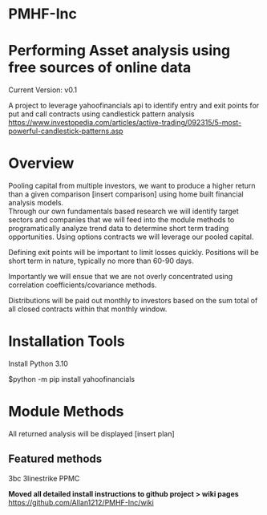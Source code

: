 # PMHF-Inc
Performing Asset analysis using free sources of online data
===========================================================

Current Version: v0.1

A project to leverage yahoofinancials api to identify entry and exit points for put and call contracts using candlestick pattern analysis
https://www.investopedia.com/articles/active-trading/092315/5-most-powerful-candlestick-patterns.asp

Overview
========

Pooling capital from multiple investors, we want to produce a higher return than a given comparison [insert comparison] using home built financial analysis models.  
Through our own fundamentals based research we will identify target sectors and companies that we will feed into the module methods to programatically analyze trend data to determine short term trading opportunities. Using options contracts we will leverage our pooled capital. 

Defining exit points will be important to limit losses quickly. 
Positions will be short term in nature, typically no more than 60-90 days.  

Importantly we will ensue that we are not overly concentrated using correlation coefficients/covariance methods. 

Distributions will be paid out monthly to investors based on the sum total of all closed contracts within that monthly window.  


Installation Tools
==================

Install Python 3.10

$python -m pip install yahoofinancials

Module Methods
==============

All returned analysis will be displayed [insert plan]

Featured methods
----------------

3bc 
3linestrike
PPMC


**Moved all detailed install instructions to github project > wiki pages** 
https://github.com/Allan1212/PMHF-Inc/wiki









